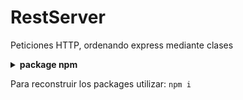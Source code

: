# RestServer 
Peticiones HTTP, ordenando express mediante clases

<details>
<summary><b>package npm</b></summary>

- [express](https://www.npmjs.com/package/express)
- [dotenv](https://www.npmjs.com/package/dotenv) para configurar variables de entorno
- [cors](https://www.npmjs.com/package/cors) habilitar cors, peticiones con diferentes dominios
- [mongoose](https://www.npmjs.com/package/mongoose) Permite escribir consultas para una base de datos de MongooDB, con características como validaciones, construcción de queries, middlewares, conversión de tipos y algunas otras, que enriquecen la funcionalidad de la base de datos.
- [bcryptjs](https://www.npmjs.com/package/bcryptjs) Cifrado optimizado en JavaScript con cero dependencias.
- [express-validator](https://www.npmjs.com/package/express-validator) Middleware para validador campos como formatos requeridos.
- [jsonwebtoken](https://www.npmjs.com/package/jsonwebtoken) Genera jsonwebtoken.
- [google-auth-library](https://www.npmjs.com/package/google-auth-library) Liberira utilizada para autenticar token de google, esta se almacena como dependencia de la  app.
</details>

Para reconstruir los packages utilizar:
`npm i`
